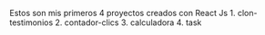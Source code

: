 Estos son mis primeros 4 proyectos creados con React Js
	1. clon-testimonios
	2. contador-clics
	3. calculadora
	4. task

